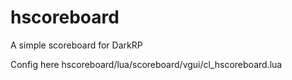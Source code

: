 # hscoreboard
A simple scoreboard for DarkRP


Config here hscoreboard/lua/scoreboard/vgui/cl_hscoreboard.lua
